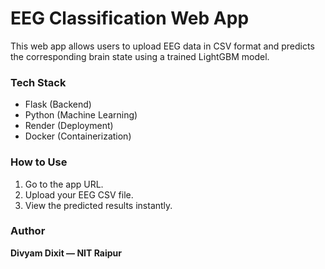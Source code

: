 # EEG Classification Web App

This web app allows users to upload EEG data in CSV format and predicts the corresponding brain state using a trained LightGBM model.

### Tech Stack
- Flask (Backend)
- Python (Machine Learning)
- Render (Deployment)
- Docker (Containerization)

### How to Use
1. Go to the app URL.
2. Upload your EEG CSV file.
3. View the predicted results instantly.

### Author
**Divyam Dixit — NIT Raipur**
